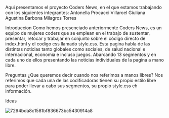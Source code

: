 Aqui presentamos el proyecto Coders News, en el que estamos trabajando con los siguientes integrantes:
Antonella Procacci
Villaroel Giuliana
Agustina Barbona
Milagros Torres

Introduccion
Como hemos presenciado anteriormente Coders News, es un equipo de mujeres coders que se emplean en el trabajo de sustentar, presentar, retocar y trabajar en conjunto sobre el código directo de index.html y el codigo css llamado style.css. 
Esta pagina habla de las distintas noticias tanto globales como sociales, de salud nacional e internacional, economìa e incluso juegos. Abarcando 13 segmentos y en cada uno de ellos presentando las noticias individuales de la pagina a mano libre. 

Preguntas
¿Que queremos decir cuando nos referimos a manos libres?
Nos referimos que cada una de las codificadoras tienen su propio estilo libre para poder llevar a cabo sus segmentos, su propio style.css eh información. 

Ideas

![7294bda8c1581bf836673bc5430914a8](https://github.com/Icaros95/webNews/assets/134515110/de496ffd-d57a-46de-97e1-8c29f4c27873)
